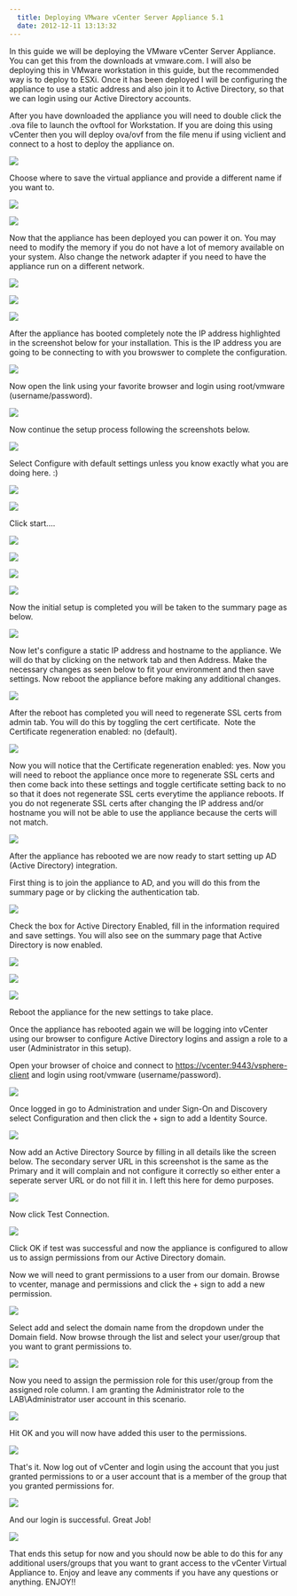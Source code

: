 ```yaml
---
  title: Deploying VMware vCenter Server Appliance 5.1
  date: 2012-12-11 13:13:32
---
```


In this guide we will be deploying the VMware vCenter Server Appliance.
You can get this from the downloads at vmware.com. I will also be
deploying this in VMware workstation in this guide, but the recommended
way is to deploy to ESXi. Once it has been deployed I will be
configuring the appliance to use a static address and also join it to
Active Directory, so that we can login using our Active Directory
accounts.

After you have downloaded the appliance you will need to double click
the .ova file to launch the ovftool for Workstation. If you are doing
this using vCenter then you will deploy ova/ovf from the file menu if
using viclient and connect to a host to deploy the appliance on.

![](../../assets/13-54-05.png)

Choose where to save the virtual appliance and provide a different name
if you want to.

![](../../assets/13-54-56.png)

![](../../assets/13-55-13.png)

Now that the appliance has been deployed you can power it on. You may
need to modify the memory if you do not have a lot of memory available
on your system. Also change the network adapter if you need to have the
appliance run on a different network.

![](../../assets/13-57-25.png)

![](../../assets/13-58-40.png)

![](../../assets/13-58-47.png)

After the appliance has booted completely note the IP address
highlighted in the screenshot below for your installation. This is the
IP address you are going to be connecting to with you browswer to
complete the configuration.

![](../../assets/13-59-37.png)

Now open the link using your favorite browser and login using
root/vmware (username/password).

![](../../assets/14-00-37.png)

Now continue the setup process following the screenshots below.

![](../../assets/14-04-37.png)

Select Configure with default settings unless you know exactly what you
are doing here. :)

![](../../assets/14-05-23.png)

![](../../assets/14-06-48.png)

Click start....

![](../../assets/14-06-57.png)

![](../../assets/14-07-30.png)

![](../../assets/14-11-00.png)

![](../../assets/14-12-30.png)

Now the initial setup is completed you will be taken to the summary page
as below.

![](../../assets/14-13-07.png)

Now let's configure a static IP address and hostname to the appliance. We will
do that by clicking on the network tab and then Address. Make the necessary
changes as seen below to fit your environment and then save settings. Now reboot
the appliance before making any additional changes.

![](../../assets/14-15-51.png)

After the reboot has completed you will need to regenerate SSL certs
from admin tab. You will do this by toggling the cert certificate.
 Note the Certificate regeneration enabled: no (default).

![](../../assets/11-10-16.png)

Now you will notice that the Certificate regeneration enabled: yes. Now
you will need to reboot the appliance once more to regenerate SSL certs
and then come back into these settings and toggle certificate setting
back to no so that it does not regenerate SSL certs everytime the
appliance reboots. If you do not regenerate SSL certs after changing
the IP address and/or hostname you will not be able to use the appliance
because the certs will not match.

![](../../assets/11-21-21.png)

After the appliance has rebooted we are now ready to start setting up AD
(Active Directory) integration.

First thing is to join the appliance to AD, and you will do this from
the summary page or by clicking the authentication tab.

![](../../assets/14-50-08.png)

Check the box for Active Directory Enabled, fill in the information
required and save settings. You will also see on the summary page that
Active Directory is now enabled.

![](../../assets/14-50-53.png)

![](../../assets/14-52-16.png)

![](../../assets/14-52-32.png)

Reboot the appliance for the new settings to take place.

Once the appliance has rebooted again we will be logging into vCenter
using our browser to configure Active Directory logins and assign a role
to a user (Administrator in this setup).

Open your browser of choice and connect to
<https://vcenter:9443/vsphere-client> and login using root/vmware
(username/password).

![](../../assets/12-48-23.png)

Once logged in go to Administration and under Sign-On and Discovery
select Configuration and then click the + sign to add a Identity Source.

![](../../assets/12-44-19.png)

Now add an Active Directory Source by filling in all details like the
screen below. The secondary server URL in this screenshot is the same
as the Primary and it will complain and not configure it correctly so
either enter a seperate server URL or do not fill it in. I left this
here for demo purposes.

![](../../assets/14-00-45.png)

Now click Test Connection.

![](../../assets/14-01-08.png)

Click OK if test was successful and now the appliance is configured to
allow us to assign permissions from our Active Directory domain.

Now we will need to grant permissions to a user from our domain. Browse
to vcenter, manage and permissions and click the + sign to add a new
permission.

![](../../assets/14-16-18.png)

Select add and select the domain name from the dropdown under the Domain
field. Now browse through the list and select your user/group that you
want to grant permissions to.

![](../../assets/14-17-42.png)

Now you need to assign the permission role for this user/group from the
assigned role column. I am granting the Administrator role to the
LAB\\Administrator user account in this scenario.

![](../../assets/14-18-20.png)

Hit OK and you will now have added this user to the permissions.

![](../../assets/14-18-44.png)

That's it. Now log out of vCenter and login using the account that you
just granted permissions to or a user account that is a member of the
group that you granted permissions for.

![](../../assets/14-22-26.png)

And our login is successful. Great Job!

![](../../assets/14-22-49.png)

That ends this setup for now and you should now be able to do this for
any additional users/groups that you want to grant access to the vCenter
Virtual Appliance to. Enjoy and leave any comments if you have any
questions or anything. ENJOY!!
